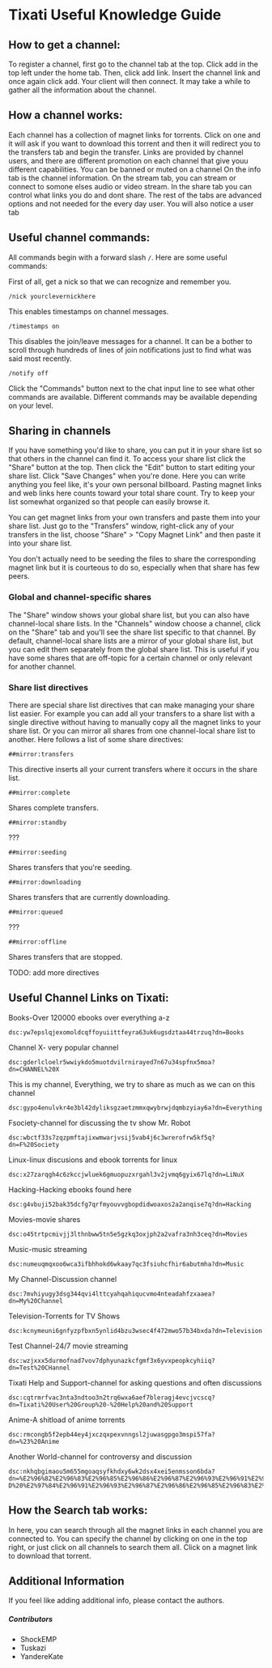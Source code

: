 # Tixati Useful Knowledge Guide

## How to get a channel:

To register a channel, first go to the channel tab at the top.  Click add in the top left under the home tab.
Then, click add link.  Insert the channel link and once again click add.  Your client will then connect.
It may take a while to gather all the information about the channel.



## How a channel works:

Each channel has a collection of magnet links for torrents.  Click on one and it will ask if you want to download this torrent and then it will redirect you to the transfers tab and begin the transfer.
Links are provided by channel users, and there are different promotion on each channel that give youu different capabilities.  You can be banned or muted on a channel
On the info tab is the channel information.  On the stream tab, you can stream or connect to somone elses audio or video stream.  In the share tab you can control what links you do and dont share.
The rest of the tabs are advanced options and not needed for the every day user.
You will also notice a user tab



## Useful channel commands:

All commands begin with a forward slash `/`. Here are some useful commands:

First of all, get a nick so that we can recognize and remember you.
```
/nick yourclevernickhere
```

This enables timestamps on channel messages.
```
/timestamps on
```

This disables the join/leave messages for a channel. It can be a bother to scroll through hundreds of lines of join notifications just to find what was said most recently.
```
/notify off
```

Click the "Commands" button next to the chat input line to see what other commands are available. Different commands may be available depending on your level.



## Sharing in channels

If you have something you'd like to share, you can put it in your share list so that others in the channel can find it. To access your share list click the "Share" button at the top. Then click the "Edit" button to start editing your share list. Click "Save Changes" when you're done. Here you can write anything you feel like, it's your own personal billboard. Pasting magnet links and web links here counts toward your total share count. Try to keep your list somewhat organized so that people can easily browse it.

You can get magnet links from your own transfers and paste them into your share list. Just go to the "Transfers" window, right-click any of your transfers in the list, choose "Share" > "Copy Magnet Link" and then paste it into your share list.

You don't actually need to be seeding the files to share the corresponding magnet link but it is courteous to do so, especially when that share has few peers.

### Global and channel-specific shares

The "Share" window shows your global share list, but you can also have channel-local share lists. In the "Channels" window choose a channel, click on the "Share" tab and you'll see the share list specific to that channel. By default, channel-local share lists are a mirror of your global share list, but you can edit them separately from the global share list. This is useful if you have some shares that are off-topic for a certain channel or only relevant for another channel.

### Share list directives

There are special share list directives that can make managing your share list easier. For example you can add all your transfers to a share list with a single directive without having to manually copy all the magnet links to your share list. Or you can mirror all shares from one channel-local share list to another. Here follows a list of some share directives:

```
##mirror:transfers
```
This directive inserts all your current transfers where it occurs in the share list.

```
##mirror:complete
```
Shares complete transfers.

```
##mirror:standby
```
???

```
##mirror:seeding
```
Shares transfers that you're seeding.

```
##mirror:downloading
```
Shares transfers that are currently downloading.

```
##mirror:queued
```
???

```
##mirror:offline
```
Shares transfers that are stopped.

TODO: add more directives



## Useful Channel Links on Tixati:

Books-Over 120000 ebooks over everything a-z
```
dsc:yw7epslqjexomoldcqffoyuiittfeyra63uk6ugsdztaa44trzuq?dn=Books
```

Channel X- very popular channel
```
dsc:gderlcloelr5wwiykdo5muotdvilrnirayed7n67u34spfnx5moa?dn=CHANNEL%20X
```

This is my channel, Everything, we try to share as much as we can on this channel
```
dsc:gypo4enulvkr4e3bl42dyliksgzaetzmmxqwybrwjdqmbzyiay6a?dn=Everything
```

Fsociety-channel for discussing the tv show Mr. Robot
```
dsc:wbctf33s7zqzpmftajixwmwarjvsij5vab4j6c3wrerofrw5kf5q?dn=F%20Society
```

Linux-linux discusions and ebook torrents for linux
```
dsc:x27zarqgh4c6zkccjwluek6gmuopuzxrgahl3v2jvmq6gyix67lq?dn=LiNuX
```

Hacking-Hacking ebooks found here
```
dsc:g4vbuji52bak35dcfg7qrfmyouvvgbopdidwoaxos2a2anqise7q?dn=Hacking
```

Movies-movie shares
```
dsc:o45trtpcmivjj3lthnbww5tn5e5gzkq3oxjph2a2vafra3nh3ceq?dn=Movies
```

Music-music streaming
```
dsc:numeuqmqxoo6wca3ifbhhokd6wkaay7qc3fsiuhcfhir6abutmha?dn=Music
```

My Channel-Discussion channel
```
dsc:7mvhiyugy3dsg344qvi4lttcyahqahiqucvmo4nteadahfzxaaea?dn=My%20Channel
```

Television-Torrents for TV Shows
```
dsc:kcnymeuni6gnfyzpfbxn5ynlid4bzu3wsec4f472mwo57b34bxda?dn=Television
```

Test Channel-24/7 movie streaming
```
dsc:wzjxxx5durmofnad7vov7dphyunazkcfgmf3x6yvxpeopkcyhiiq?dn=Test%20CHannel
```

Tixati Help and Support-channel for asking questions and often discussions
```
dsc:cqtrmrfvac3nta3ndtoo3n2trq6wxa6aef7bleragj4evcjvcscq?dn=Tixati%20User%20Group%20-%20Help%20and%20Support
```

Anime-A shitload of anime torrents
```
dsc:rmcongb5f2epb44ey4jxczqxpexvnngsl2juwasgpgo3mspi57fa?dn=%23%20Anime
```

Another World-channel for controversy and discussion
```
dsc:nkhqbgimaou5m655mgoaqsyfkhdxy6wk2dsx4xei5enmsson6bda?dn=%E2%96%82%E2%96%83%E2%96%85%E2%96%86%E2%96%87%E2%96%93%E2%96%91%E2%96%BA%20ANOTHER%20WORL
D%20%E2%97%84%E2%96%91%E2%96%93%E2%96%87%E2%96%86%E2%96%85%E2%96%83%E2%96%82
```



## How the Search tab works:

In here, you can search through all the magnet links in each channel you are connected to.  You can specify the channel by clicking on one in the top right, or just click on all channels to search them all.  Click on a magnet link to download that torrent.



## Additional Information
If you feel like adding additional info, please contact the authors.




##### Contributors

  * ShockEMP
  * Tuskazi
  * YandereKate
